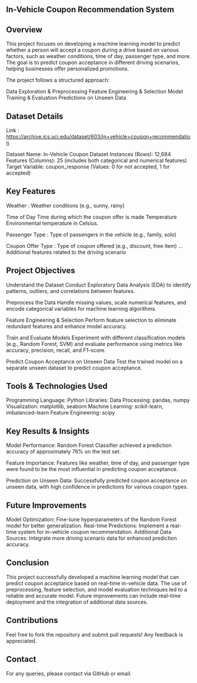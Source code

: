## **In-Vehicle Coupon Recommendation System**

## **Overview**
This project focuses on developing a machine learning model to predict whether a person will accept a coupon during a drive based on various factors, such as weather conditions, time of day, passenger type, and more. The goal is to predict coupon acceptance in different driving scenarios, helping businesses offer personalized promotions.

The project follows a structured approach:

Data Exploration & Preprocessing
Feature Engineering & Selection
Model Training & Evaluation
Predictions on Unseen Data

## **Dataset Details**

Link : https://archive.ics.uci.edu/dataset/603/in+vehicle+coupon+recommendation

Dataset Name: In-Vehicle Coupon Dataset
Instances (Rows): 12,684
Features (Columns): 25 (includes both categorical and numerical features)
Target Variable: coupon_response (Values: 0 for not accepted, 1 for accepted)

## **Key Features**

Weather	: Weather conditions (e.g., sunny, rainy)

Time of Day	Time during which the coupon offer is made
Temperature	Environmental temperature in Celsius.

Passenger Type	: Type of passengers in the vehicle (e.g., family, solo)

Coupon Offer Type	: Type of coupon offered (e.g., discount, free item)
...	Additional features related to the driving scenario

## **Project Objectives**

Understand the Dataset
Conduct Exploratory Data Analysis (EDA) to identify patterns, outliers, and correlations between features.

Preprocess the Data
Handle missing values, scale numerical features, and encode categorical variables for machine learning algorithms.

Feature Engineering & Selection
Perform feature selection to eliminate redundant features and enhance model accuracy.

Train and Evaluate Models
Experiment with different classification models (e.g., Random Forest, SVM) and evaluate performance using metrics like accuracy, precision, recall, and F1-score.

Predict Coupon Acceptance on Unseen Data
Test the trained model on a separate unseen dataset to predict coupon acceptance.

## **Tools & Technologies Used**

Programming Language: Python
Libraries:
Data Processing: pandas, numpy
Visualization: matplotlib, seaborn
Machine Learning: scikit-learn, imbalanced-learn
Feature Engineering: scipy

## **Key Results & Insights**

Model Performance:
Random Forest Classifier achieved a prediction accuracy of approximately 76% on the test set.

Feature Importance:
Features like weather, time of day, and passenger type were found to be the most influential in predicting coupon acceptance.

Prediction on Unseen Data:
Successfully predicted coupon acceptance on unseen data, with high confidence in predictions for various coupon types.


## **Future Improvements**

Model Optimization: Fine-tune hyperparameters of the Random Forest model for better generalization.
Real-time Predictions: Implement a real-time system for in-vehicle coupon recommendation.
Additional Data Sources: Integrate more driving scenario data for enhanced prediction accuracy.

## **Conclusion**

This project successfully developed a machine learning model that can predict coupon acceptance based on real-time in-vehicle data. The use of preprocessing, feature selection, and model evaluation techniques led to a reliable and accurate model. Future improvements can include real-time deployment and the integration of additional data sources.

## Contributions

Feel free to fork the repository and submit pull requests! Any feedback is appreciated.


## Contact
For any queries, please contact via GitHub or email.
